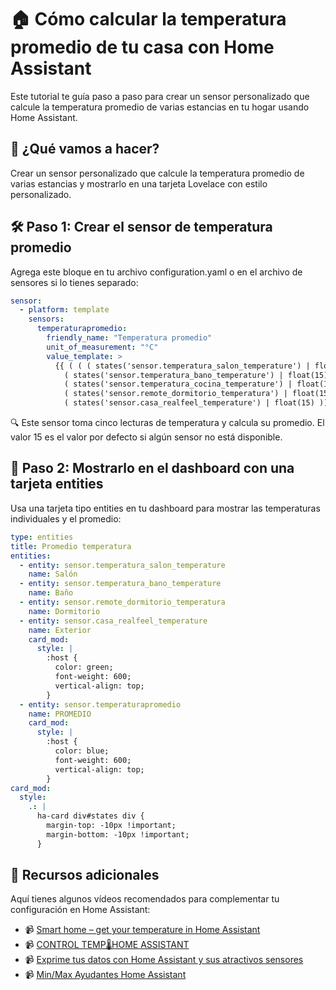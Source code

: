 # 🏠 Cómo calcular la temperatura promedio de tu casa con Home Assistant

Este tutorial te guía paso a paso para crear un sensor personalizado que calcule la temperatura promedio de varias estancias en tu hogar usando Home Assistant.

## 🧠 ¿Qué vamos a hacer?

Crear un sensor personalizado que calcule la temperatura promedio de varias estancias y mostrarlo en una tarjeta Lovelace con estilo personalizado.

## 🛠️ Paso 1: Crear el sensor de temperatura promedio

Agrega este bloque en tu archivo configuration.yaml o en el archivo de sensores si lo tienes separado:

```yaml
sensor:
  - platform: template
    sensors:
      temperaturapromedio:
        friendly_name: "Temperatura promedio"
        unit_of_measurement: "°C"
        value_template: >
          {{ ( ( ( states('sensor.temperatura_salon_temperature') | float(15) ) + 
            ( states('sensor.temperatura_bano_temperature') | float(15) )  + 
            ( states('sensor.temperatura_cocina_temperature') | float(15) ) + 
            ( states('sensor.remote_dormitorio_temperatura') | float(15) ) + 
            ( states('sensor.casa_realfeel_temperature') | float(15) )) / 5 ) | float(0) | round(1) }}
```

🔍 Este sensor toma cinco lecturas de temperatura y calcula su promedio. El valor 15 es el valor por defecto si algún sensor no está disponible.

## 🎨 Paso 2: Mostrarlo en el dashboard con una tarjeta entities

Usa una tarjeta tipo entities en tu dashboard para mostrar las temperaturas individuales y el promedio:

```yaml
type: entities
title: Promedio temperatura
entities:
  - entity: sensor.temperatura_salon_temperature
    name: Salón
  - entity: sensor.temperatura_bano_temperature
    name: Baño
  - entity: sensor.remote_dormitorio_temperatura
    name: Dormitorio
  - entity: sensor.casa_realfeel_temperature
    name: Exterior
    card_mod:
      style: |
        :host {
          color: green;
          font-weight: 600;
          vertical-align: top;
        }
  - entity: sensor.temperaturapromedio
    name: PROMEDIO
    card_mod:
      style: |
        :host {
          color: blue;
          font-weight: 600;
          vertical-align: top;
        }
card_mod:
  style:
    .: |
      ha-card div#states div {
        margin-top: -10px !important;
        margin-bottom: -10px !important;
      }
```

## 🎥 Recursos adicionales

Aquí tienes algunos vídeos recomendados para complementar tu configuración en Home Assistant:

- 📹 [Smart home – get your temperature in Home Assistant](https://www.youtube.com/watch?v=UTokVY74fv0)
- 📹 [CONTROL TEMP🌡️HOME ASSISTANT](https://www.youtube.com/watch?v=7EFlfvvFphk)
- 📹 [Exprime tus datos con Home Assistant y sus atractivos sensores](https://www.youtube.com/watch?v=iNut3g4v-Q0)
- 📹 [Min/Max Ayudantes Home Assistant](https://www.youtube.com/watch?v=B8tMbjUZFyk)

